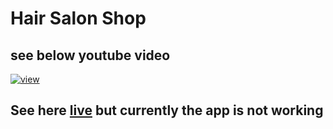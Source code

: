 # Hair Salon Shop

## see below youtube video

[![view](http://img.youtube.com/vi/AjfahyY3YzE/0.jpg)](http://www.youtube.com/watch?v=AjfahyY3YzE "hairSalon")


## See here [live](https://hairshop.netlify.app/) but currently the app is not working

